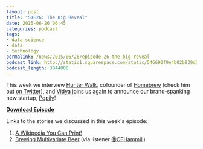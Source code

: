 ```yaml
---
layout: post
title: "S1E26: The Big Reveal"
date: 2015-06-26 06:45
categories: podcast
tags:
- data science
- data
- technology
permalink: /news/2015/06/26/episode-26-the-big-reveal
podcast_link: http://static1.squarespace.com/static/546690f9e4b02b939d34b2b1/546691b4e4b01fdff0c848ac/558cf2a9e4b07b434c0e2968/1435300623610/Partially_Derivative_Episode_26.mp3
podcast_length: 3044000
---
```


This week we interview [Hunter Walk](http://hunterwalk.com/), cofounder
of [Homebrew](http://homebrew.co/) (check him out [on
Twitter](https://twitter.com/hunterwalk)), and
[Vidya](http://www.vidyaspandana.com/) joins us again to announce our
brand-spanking new startup, [Popily](http://popily.com)!

[**Download Episode**](http://static1.squarespace.com/static/546690f9e4b02b939d34b2b1/546691b4e4b01fdff0c848ac/558cf2a9e4b07b434c0e2968/1435300623610/Partially_Derivative_Episode_26.mp3)

Links to the stories we discussed in this week's episode:

1.  [A Wikipedia You Can
Print!](http://dennygallery.com/exhibitions/fromaaaaatozzzap/)
2.  [Brewing Multivariate
Beer](http://flowingdata.com/2015/05/20/brewing-multivariate-beer/)
(via listener
[@CFHammill](https://twitter.com/CFHammill/status/610827156038492160))

